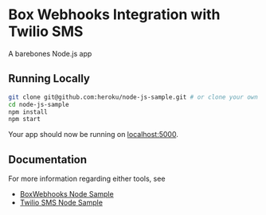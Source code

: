 # Box Webhooks Integration with Twilio SMS

A barebones Node.js app 

## Running Locally

```sh
git clone git@github.com:heroku/node-js-sample.git # or clone your own fork
cd node-js-sample
npm install
npm start
```

Your app should now be running on [localhost:5000](http://localhost:5000/).

## Documentation

For more information regarding either tools, see

- [BoxWebhooks Node Sample](https://github.com/box/box-node-sdk/blob/master/docs/webhooks.md#create-a-webhook)
- [Twilio SMS Node Sample](https://www.twilio.com/docs/libraries/node)
